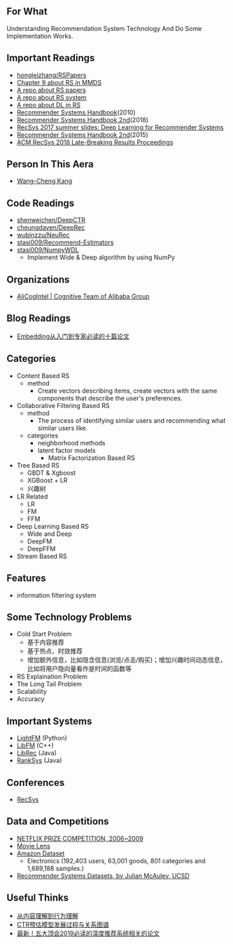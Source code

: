 ## For What 
Understanding Recommendation System Technology And Do Some Implementation Works.

## Important Readings
- [hongleizhang/RSPapers](https://github.com/hongleizhang/RSPapers)
- [Chapter 9 about RS in MMDS](http://infolab.stanford.edu/~ullman/mmds/ch9.pdf)
- [A repo about RS papers](https://github.com/hongleizhang/RSPapers)
- [A repo about RS system](https://github.com/grahamjenson/list_of_recommender_systems)
- [A repo about DL in RS](https://github.com/robi56/Deep-Learning-for-Recommendation-Systems)
- [Recommender Systems Handbook](http://www.cs.ubbcluj.ro/~gabis/DocDiplome/SistemeDeRecomandare/Recommender_systems_handbook.pdf)(2010)
- [Recommender Systems Handbook 2nd]()(2018)
- [RecSys 2017 summer slides: Deep Learning for Recommender Systems](http://pro.unibz.it/projects/schoolrecsys17/DeepLearning.pdf)
- [Recommender Systems Handbook 2nd]()(2015)
- [ACM RecSys 2018 Late-Breaking Results Proceedings](https://arxiv.org/html/1809.04106)


## Person In This Aera
- [Wang-Cheng Kang](http://cseweb.ucsd.edu/~wckang/)


## Code Readings
- [shenweichen/DeepCTR](https://github.com/shenweichen/DeepCTR/tree/master/deepctr/models)
- [cheungdaven/DeepRec](https://github.com/cheungdaven/DeepRec/tree/master/models)
- [wubinzzu/NeuRec](https://github.com/wubinzzu/NeuRec)
- [stasi009/Recommend-Estimators](https://github.com/stasi009/Recommend-Estimators)
- [stasi009/NumpyWDL](https://github.com/stasi009/NumpyWDL)
    - Implement Wide & Deep algorithm by using NumPy

## Organizations
- [AliCogIntel | Cognitive Team of Alibaba Group](https://github.com/alicogintel)

## Blog Readings
- [Embedding从入门到专家必读的十篇论文](https://zhuanlan.zhihu.com/p/58805184)


## Categories
- Content Based RS
    - method
        - Create vectors describing items, create vectors with the same components that describe the user's preferences.
- Collaborative Filtering Based RS
    - method
        - The process of identifying similar users and recommending what similar users like.
    - categories
        - neighborhood methods
        - latent factor models
            - Matrix Factorization Based RS
- Tree Based RS
    - GBDT & Xgboost
    - XGBoost + LR
    - 兴趣树
- LR Related
    - LR
    - FM
    - FFM
- Deep Learning Based RS
    - Wide and Deep
    - DeepFM
    - DeepFFM
- Stream Based RS 

## Features
- information filtering system


## Some Technology Problems
- Cold Start Problem
    - 基于内容推荐
    - 基于热点、时效推荐
    - 增加额外信息，比如隐含信息(浏览/点击/购买)；增加兴趣时间动态信息，比如将用户隐向量看作是时间的函数等
- RS Explaination Problem
- The Long Tail Problem
- Scalability
- Accuracy


## Important Systems
- [LightFM](https://github.com/lyst/lightfm) (Python)
- [LibFM](https://github.com/srendle/libfm) (C++)
- [LibRec](https://github.com/guoguibing/librec) (Java)
- [RankSys](https://github.com/RankSys/RankSys) (Java)

## Conferences 
- [RecSys](httpps://recsys.acm.org/)


## Data and Competitions
- [NETFLIX PRIZE COMPETITION, 2006~2009](https://www.netflixprize.com/index.html)
- [Movie Lens](https://grouplens.org/datasets/movielens/)
- [Amazon Dataset](http://jmcauley.ucsd.edu/data/amazon/)
    - Electronics (192,403 users, 63,001 goods, 801 categories and 1,689,188 samples.)
- [Recommender Systems Datasets, by Julian McAuley, UCSD](https://cseweb.ucsd.edu/~jmcauley/datasets.html)


## Useful Thinks
- [从内容理解到行为理解](https://zhuanlan.zhihu.com/p/118669676)
- [CTR预估模型发展过程与关系图谱](https://zhuanlan.zhihu.com/p/104307718)
- [最新！五大顶会2019必读的深度推荐系统相关的论文](https://mp.weixin.qq.com/s/aVrm--lnfQSAILXDojvHGA)

